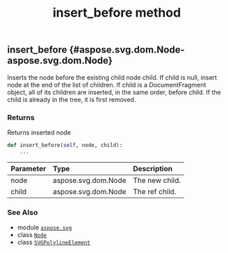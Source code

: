 ﻿---
title: insert_before method
second_title: Aspose.SVG for Python via .NET API References
description: 
type: docs
weight: 270
url: /python-net/aspose.svg/svgpolylineelement/insert_before/
is_root: false
---

## insert_before {#aspose.svg.dom.Node-aspose.svg.dom.Node}

Inserts the node before the existing child node child. If child is null, insert node at the end of the list of children.
If child is a DocumentFragment object, all of its children are inserted, in the same order, before child. If the child is already in the tree, it is first removed.


### Returns 


Returns inserted node


```python
def insert_before(self, node, child):
    ...
```


| Parameter | Type | Description |
| :- | :- | :- |
| node | aspose.svg.dom.Node | The new child. |
| child | aspose.svg.dom.Node | The ref child. |



### See Also
* module [`aspose.svg`](../../)
* class [`Node`](/svg/python-net/aspose.svg.dom/node)
* class [`SVGPolylineElement`](/svg/python-net/aspose.svg/svgpolylineelement)
